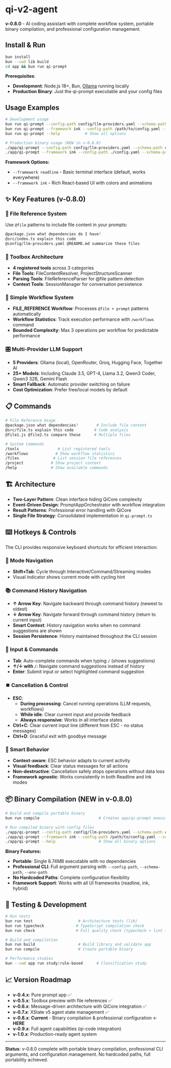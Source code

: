# qi-v2-agent

**v-0.8.0** - AI coding assistant with complete workflow system, portable binary compilation, and professional configuration management.

## Install & Run

```bash
bun install
bun --cwd lib build
cd app && bun run qi-prompt
```

**Prerequisites**: 
- **Development**: Node.js 18+, Bun, [Ollama](https://ollama.ai) running locally
- **Production Binary**: Just the qi-prompt executable and your config files

## Usage Examples

```bash
# Development usage
bun run qi-prompt --config-path config/llm-providers.yaml --schema-path config/schema.json --env-path .env
bun run qi-prompt --framework ink --config-path /path/to/config.yaml --schema-path /path/to/schema.json
bun run qi-prompt --help           # Show all options

# Production binary usage (NEW in v-0.8.0)
./app/qi-prompt --config-path config/llm-providers.yaml --schema-path config/schema.json --env-path .env
./app/qi-prompt --framework ink --config-path ./config.yaml --schema-path ./schema.json --env-path ./.env
```

**Framework Options:**
- `--framework readline` - Basic terminal interface (default, works everywhere)  
- `--framework ink` - Rich React-based UI with colors and animations

## ✨ Key Features (v-0.8.0)

### 📁 File Reference System
Use `@file` patterns to include file content in your prompts:

```bash
@package.json what dependencies do I have?
@src/index.ts explain this code
@config/llm-providers.yaml @README.md summarize these files
```

### 🧰 Toolbox Architecture
- **4 registered tools** across 3 categories
- **File Tools**: FileContentResolver, ProjectStructureScanner  
- **Parsing Tools**: FileReferenceParser for @file pattern detection
- **Context Tools**: SessionManager for conversation persistence

### 🔄 Simple Workflow System
- **FILE_REFERENCE Workflow**: Processes `@file + prompt` patterns automatically
- **Workflow Statistics**: Track execution performance with `/workflows` command
- **Bounded Complexity**: Max 3 operations per workflow for predictable performance

### 🎛️ Multi-Provider LLM Support
- **5 Providers**: Ollama (local), OpenRouter, Groq, Hugging Face, Together AI
- **25+ Models**: Including Claude 3.5, GPT-4, Llama 3.2, Qwen3 Coder, Qwen3 32B, Gemini Flash
- **Smart Fallback**: Automatic provider switching on failure
- **Cost Optimization**: Prefer free/local models by default

## 📋 Commands

```bash
# File Reference Usage
@package.json what dependencies?        # Include file content
@src/file.ts explain this code         # Code analysis
@file1.js @file2.ts compare these      # Multiple files

# System Commands  
/tools                 # List registered tools
/workflows            # Show workflow statistics  
/files               # List session file references
/project            # Show project context
/help               # Show available commands
```

## 🏗️ Architecture

- **Two-Layer Pattern**: Clean interface hiding QiCore complexity
- **Event-Driven Design**: PromptAppOrchestrator with workflow integration
- **Result<T> Patterns**: Professional error handling with QiCore
- **Single File Strategy**: Consolidated implementation in `qi-prompt.ts`

## ⌨️ Hotkeys & Controls

The CLI provides responsive keyboard shortcuts for efficient interaction:

### 🔄 Mode Navigation
- **Shift+Tab**: Cycle through Interactive/Command/Streaming modes
- Visual indicator shows current mode with cycling hint

### 📚 Command History Navigation
- **↑ Arrow Key**: Navigate backward through command history (newest to oldest)
- **↓ Arrow Key**: Navigate forward through command history (return to current input)
- **Smart Context**: History navigation works when no command suggestions are shown
- **Session Persistence**: History maintained throughout the CLI session

### 📝 Input & Commands
- **Tab**: Auto-complete commands when typing `/` (shows suggestions)
- **↑/↓ with `/`**: Navigate command suggestions instead of history
- **Enter**: Submit input or select highlighted command suggestion

### ⏹️ Cancellation & Control
- **ESC**: 
  - **During processing**: Cancel running operations (LLM requests, workflows)
  - **While idle**: Clear current input and provide feedback
  - **Always responsive**: Works in all interface states
- **Ctrl+C**: Clear current input line (different from ESC - no status messages)
- **Ctrl+D**: Graceful exit with goodbye message

### 🎯 Smart Behavior
- **Context-aware**: ESC behavior adapts to current activity
- **Visual feedback**: Clear status messages for all actions
- **Non-destructive**: Cancellation safely stops operations without data loss
- **Framework agnostic**: Works consistently in both Readline and Ink modes

## 📦 Binary Compilation (NEW in v-0.8.0)

```bash
# Build and compile portable binary
bun run compile                          # Creates app/qi-prompt executable

# Run compiled binary with config files
./app/qi-prompt --config-path config/llm-providers.yaml --schema-path config/schema.json --env-path .env
./app/qi-prompt --framework ink --config-path /path/to/config.yaml --schema-path /path/to/schema.json
./app/qi-prompt --help                   # Show all binary options
```

**Binary Features:**
- **Portable**: Single 8.74MB executable with no dependencies
- **Professional CLI**: Full argument parsing with `--config-path`, `--schema-path`, `--env-path`
- **No Hardcoded Paths**: Complete configuration flexibility
- **Framework Support**: Works with all UI frameworks (readline, ink, hybrid)

## 🧪 Testing & Development

```bash
# Run tests
bun run test                    # Architecture tests (lib)
bun run typecheck              # TypeScript compilation check
bun run check                  # Full quality check (typecheck + lint + test)

# Build and compilation
bun run build                   # Build library and validate app
bun run compile                 # Create portable binary

# Performance studies
bun --cwd app run study:rule-based      # Classification study
```

## 📈 Version Roadmap

- **v-0.4.x**: Pure prompt app ✅
- **v-0.5.x**: Toolbox preview with file references ✅
- **v-0.6.x**: Message-driven architecture with QiCore integration ✅
- **v-0.7.x**: XState v5 agent state management ✅
- **v-0.8.x**: **Current** - Binary compilation & professional configuration ← **HERE**
- **v-0.9.x**: Full agent capabilities (qi-code integration)
- **v-1.0.x**: Production-ready agent system

---

**Status**: v-0.8.0 complete with portable binary compilation, professional CLI arguments, and configuration management. No hardcoded paths, full portability achieved.